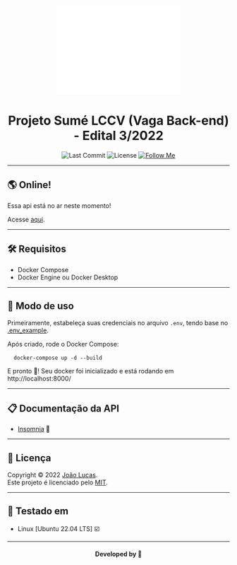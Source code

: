 <br>
<div align="center">
  <p>
    <img alt="LCCV Logo" src="./img/Logo.png" height="200" />
  </p>

# Projeto Sumé LCCV (Vaga Back-end) - Edital 3/2022

</div>

<p align="center">
  <img alt="Last Commit" src="https://img.shields.io/github/last-commit/abacaxiguy/prova-backend" />
  <img alt="License" src="https://img.shields.io/github/license/abacaxiguy/prova-backend" />
  <a href="https://github.com/abacaxiguy" target="_blank"><img alt="Follow Me" src="https://img.shields.io/github/followers/abacaxiguy.svg?style=social&label=Follow&maxAge=2592000" /></a>
</p>

---

## 🌎 Online!

Essa api está no ar neste momento!

Acesse [aqui](https://abacaxiguy-lccv.ml).

---

## 🛠️ Requisitos

-   Docker Compose
-   Docker Engine ou Docker Desktop


---

## 🚀 Modo de uso

Primeiramente, estabeleça suas credenciais no arquivo `.env`, tendo base no [.env_example](.env_example).

Após criado, rode o Docker Compose:

```
  docker-compose up -d --build
```

E pronto 🥳️! Seu docker foi inicializado e está rodando em http://localhost:8000/

---

## 📋 Documentação da API

-   [Insomnia](insomnia.json) 🧿️

---
## 📝 Licença

Copyright © 2022 [João Lucas](https://github.com/abacaxiguy).<br />
Este projeto é licenciado pelo [MIT](https://github.com/abacaxiguy/prova-backend/blob/master/LICENSE).

---

## 🧪 Testado em

-   Linux [Ubuntu 22.04 LTS] ☑️

---

<h4  align="center">Developed by 🍍</h4>
